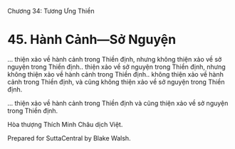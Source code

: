  

Chương 34: Tương Ưng Thiền

# 45\. Hành Cảnh—Sở Nguyện

… thiện xảo về hành cảnh trong Thiền định, nhưng không thiện xảo về sở nguyện trong Thiền định.. thiện xảo về sở nguyện trong Thiền định, nhưng không thiện xảo về hành cảnh trong Thiền định.. không thiện xảo về hành cảnh trong Thiền định, và cũng không thiện xảo về sở nguyện trong Thiền định.

… thiện xảo về hành cảnh trong Thiền định và cũng thiện xảo về sở nguyện trong Thiền định.

Hòa thượng Thích Minh Châu dịch Việt.

Prepared for SuttaCentral by Blake Walsh.